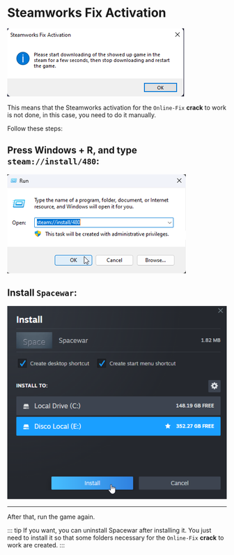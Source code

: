 # Steamworks Fix Activation

![Steamworks Fix Activation](assets/errors/steamworks-activation.png)

This means that the Steamworks activation for the `Online-Fix` **crack** to work is not done, in this case, you need to do it manually.

Follow these steps:

## Press Windows + R, and type `steam://install/480`:

![Spacewar Command](assets/errors/spacewar-command.png)

## Install `Spacewar`:

![Spacewar](assets/errors/spacewar.png)

___

After that, run the game again.

::: tip If you want, you can uninstall Spacewar after installing it. You just need to install it so that some folders necessary for the `Online-Fix` **crack** to work are created. 
:::